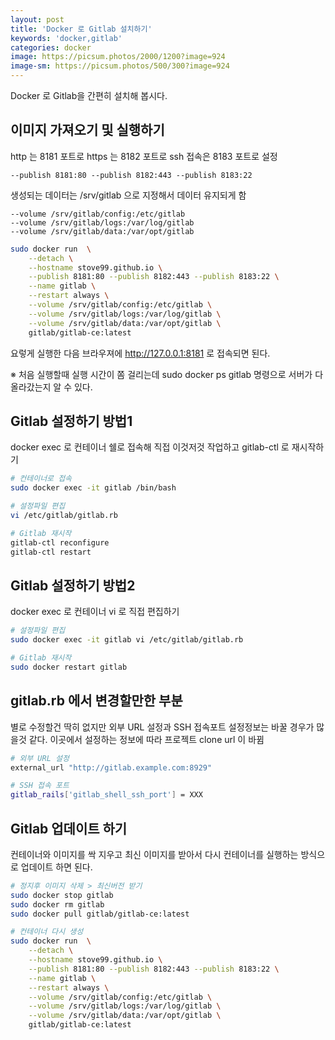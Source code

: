 ```yaml
---
layout: post
title: 'Docker 로 Gitlab 설치하기'
keywords: 'docker,gitlab'
categories: docker
image: https://picsum.photos/2000/1200?image=924
image-sm: https://picsum.photos/500/300?image=924
---
```


Docker 로 Gitlab을 간편히 설치해 봅시다.

## 이미지 가져오기 및 실행하기

http 는 8181 포트로 https 는 8182 포트로 ssh 접속은 8183 포트로 설정

```docker
--publish 8181:80 --publish 8182:443 --publish 8183:22
```

생성되는 데이터는 /srv/gitlab 으로 지정해서 데이터 유지되게 함

```docker
--volume /srv/gitlab/config:/etc/gitlab
--volume /srv/gitlab/logs:/var/log/gitlab
--volume /srv/gitlab/data:/var/opt/gitlab
```

```bash
sudo docker run  \
    --detach \
    --hostname stove99.github.io \
    --publish 8181:80 --publish 8182:443 --publish 8183:22 \
    --name gitlab \
    --restart always \
    --volume /srv/gitlab/config:/etc/gitlab \
    --volume /srv/gitlab/logs:/var/log/gitlab \
    --volume /srv/gitlab/data:/var/opt/gitlab \
    gitlab/gitlab-ce:latest
```

요렇게 실행한 다음 브라우져에 http://127.0.0.1:8181 로 접속되면 된다.

※ 처음 실행할때 실행 시간이 쫌 걸리는데 sudo docker ps gitlab 명령으로 서버가 다 올라갔는지 알 수 있다.

<ins class="adsbygoogle"
     style="display:block; text-align:center;"
     data-ad-layout="in-article"
     data-ad-format="fluid"
     data-ad-client="ca-pub-7073298118440059"
     data-ad-slot="8400970402"></ins>

<script>
     (adsbygoogle = window.adsbygoogle || []).push({});
</script>

## Gitlab 설정하기 방법1

docker exec 로 컨테이너 쉘로 접속해 직접 이것저것 작업하고 gitlab-ctl 로 재시작하기

```bash
# 컨테이너로 접속
sudo docker exec -it gitlab /bin/bash

# 설정파일 편집
vi /etc/gitlab/gitlab.rb

# Gitlab 재시작
gitlab-ctl reconfigure
gitlab-ctl restart
```

## Gitlab 설정하기 방법2

docker exec 로 컨테이너 vi 로 직접 편집하기

```bash
# 설정파일 편집
sudo docker exec -it gitlab vi /etc/gitlab/gitlab.rb

# Gitlab 재시작
sudo docker restart gitlab
```

## gitlab.rb 에서 변경할만한 부분

별로 수정할건 딱히 없지만 외부 URL 설정과 SSH 접속포트 설정정보는 바꿀 경우가 많을것 같다. 이곳에서 설정하는 정보에 따라 프로젝트 clone url 이 바뀜

```bash
# 외부 URL 설정
external_url "http://gitlab.example.com:8929"

# SSH 접속 포트
gitlab_rails['gitlab_shell_ssh_port'] = XXX
```

## Gitlab 업데이트 하기

컨테이너와 이미지를 싹 지우고 최신 이미지를 받아서 다시 컨테이너를 실행하는 방식으로 업데이트 하면 된다.

```bash
# 정지후 이미지 삭제 > 최신버전 받기
sudo docker stop gitlab
sudo docker rm gitlab
sudo docker pull gitlab/gitlab-ce:latest

# 컨테이너 다시 생성
sudo docker run  \
    --detach \
    --hostname stove99.github.io \
    --publish 8181:80 --publish 8182:443 --publish 8183:22 \
    --name gitlab \
    --restart always \
    --volume /srv/gitlab/config:/etc/gitlab \
    --volume /srv/gitlab/logs:/var/log/gitlab \
    --volume /srv/gitlab/data:/var/opt/gitlab \
    gitlab/gitlab-ce:latest
```
